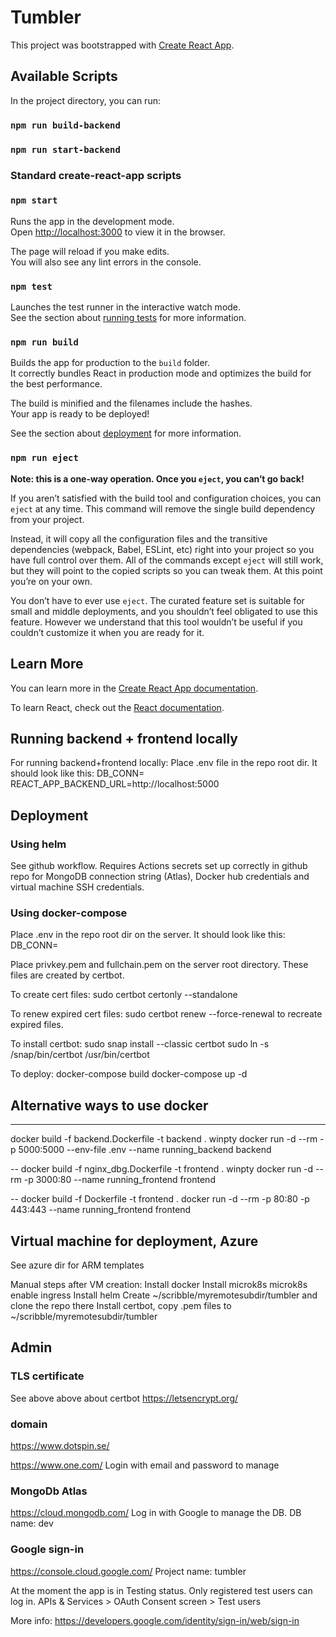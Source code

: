 # Tumbler

This project was bootstrapped with [Create React App](https://github.com/facebook/create-react-app).

## Available Scripts

In the project directory, you can run:

### `npm run build-backend`

### `npm run start-backend`

### Standard create-react-app scripts

### `npm start`

Runs the app in the development mode.\
Open [http://localhost:3000](http://localhost:3000) to view it in the browser.

The page will reload if you make edits.\
You will also see any lint errors in the console.

### `npm test`

Launches the test runner in the interactive watch mode.\
See the section about [running tests](https://facebook.github.io/create-react-app/docs/running-tests) for more information.

### `npm run build`

Builds the app for production to the `build` folder.\
It correctly bundles React in production mode and optimizes the build for the best performance.

The build is minified and the filenames include the hashes.\
Your app is ready to be deployed!

See the section about [deployment](https://facebook.github.io/create-react-app/docs/deployment) for more information.

### `npm run eject`

**Note: this is a one-way operation. Once you `eject`, you can’t go back!**

If you aren’t satisfied with the build tool and configuration choices, you can `eject` at any time. This command will remove the single build dependency from your project.

Instead, it will copy all the configuration files and the transitive dependencies (webpack, Babel, ESLint, etc) right into your project so you have full control over them. All of the commands except `eject` will still work, but they will point to the copied scripts so you can tweak them. At this point you’re on your own.

You don’t have to ever use `eject`. The curated feature set is suitable for small and middle deployments, and you shouldn’t feel obligated to use this feature. However we understand that this tool wouldn’t be useful if you couldn’t customize it when you are ready for it.

## Learn More

You can learn more in the [Create React App documentation](https://facebook.github.io/create-react-app/docs/getting-started).

To learn React, check out the [React documentation](https://reactjs.org/).

## Running backend + frontend locally

For running backend+frontend locally:
Place .env file in the repo root dir. It should look like this:
DB_CONN=<MongoDB connection string>
REACT_APP_BACKEND_URL=http://localhost:5000

## Deployment

### Using helm

See github workflow. Requires Actions secrets set up correctly in github repo for MongoDB connection string (Atlas), Docker hub credentials and virtual machine SSH credentials.

### Using docker-compose

Place .env in the repo root dir on the server. It should look like this:
DB_CONN=<MongoDB connection string>

Place privkey.pem and fullchain.pem on the server root directory. These files are created by certbot.

To create cert files:
sudo certbot certonly --standalone

To renew expired cert files:
sudo certbot renew --force-renewal to recreate expired files.

To install certbot:
sudo snap install --classic certbot
sudo ln -s /snap/bin/certbot /usr/bin/certbot

To deploy:
docker-compose build
docker-compose up -d

## Alternative ways to use docker

---

docker build -f backend.Dockerfile -t backend .
winpty docker run -d --rm -p 5000:5000 --env-file .env --name running_backend backend

--
docker build -f nginx_dbg.Dockerfile -t frontend .
winpty docker run -d --rm -p 3000:80 --name running_frontend frontend

--
docker build -f Dockerfile -t frontend .
docker run -d --rm -p 80:80 -p 443:443 --name running_frontend frontend

## Virtual machine for deployment, Azure

See azure dir for ARM templates

Manual steps after VM creation:
Install docker
Install microk8s
microk8s enable ingress
Install helm
Create ~/scribble/myremotesubdir/tumbler and clone the repo there
Install certbot, copy .pem files to ~/scribble/myremotesubdir/tumbler


## Admin

### TLS certificate

See above above about certbot
<https://letsencrypt.org/>

### domain

<https://www.dotspin.se/>

<https://www.one.com/>
Login with email and password to manage

### MongoDb Atlas

<https://cloud.mongodb.com/>
Log in with Google to manage the DB.
DB name: dev

### Google sign-in

<https://console.cloud.google.com/>
Project name: tumbler

At the moment the app is in Testing status. Only registered test users can log in.
APIs & Services > OAuth Consent screen > Test users

More info: <https://developers.google.com/identity/sign-in/web/sign-in>
